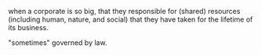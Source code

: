 when a corporate is so big, that they responsible for (shared) resources (including human, nature, and social) that they have taken for the lifetime of its business.

"sometimes" governed by law.
